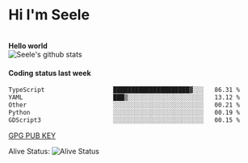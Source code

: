 <h1>Hi I'm Seele</h1>
<br>
<b> Hello world</b>
<br>
<img src="https://github-readme-stats-eight-jade.vercel.app/api?username=Seele0oO&show_icons=true&icon_color=0366d6&bg_color=ffffff&hide_title=true&hide=contribs&include_all_commits=true" alt="Seele's github stats"/>
<br>

<h4>Coding status last week </h4>

<!--START_SECTION:waka-->

```txt
TypeScript                   █████████████████████▓░░░   86.31 %
YAML                         ███▒░░░░░░░░░░░░░░░░░░░░░   13.12 %
Other                        ░░░░░░░░░░░░░░░░░░░░░░░░░   00.21 %
Python                       ░░░░░░░░░░░░░░░░░░░░░░░░░   00.19 %
GDScript3                    ░░░░░░░░░░░░░░░░░░░░░░░░░   00.15 %
```

<!--END_SECTION:waka-->



[GPG PUB KEY](https://keys.openpgp.org/vks/v1/by-fingerprint/3FCE91BF5B9666B55B67213C4C57B7824A5B6680)

Alive Status: ![Alive Status](	https://hc.dvd.moe/badge/60bc779b-9835-415f-9cb9-15fd9d/ZsLaAAbE.svg)
